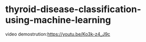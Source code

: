 # thyroid-disease-classification-using-machine-learning
video demostrution:https://youtu.be/Ko3k-z4_J9c
